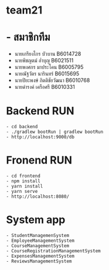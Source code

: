 # team21
#   - สมาชิกทีม
* นายเกรียงไกร  บัวบาน B6014728
* นายพิชญตม์ อ่ำบุญ B6021511
* นายพงศกร มาประโคน B6005795
* นายณัฐวัตร นารินทร์ B6015695
* นายปิยะพงษ์ กิตติชัยวัฒนา B6010768
* นายดำรงค์ เครือศรี B6010331

# Backend RUN
```
- cd backend
- ./gradlew bootRun | gradlew bootRun
- http://localhost:9000/db
```

# Fronend RUN
```
- cd frontend
- npm install
- yarn install
- yarn serve
- http://localhost:8080/
```

# System app
```
- StudentManagemenSystem
- EmployeeManagementSystem
- CourseManagementSystem
- CourseRegistrationManagementSystem
- ExpensesManagementSystem
- ReviewsManagementSystem
```


